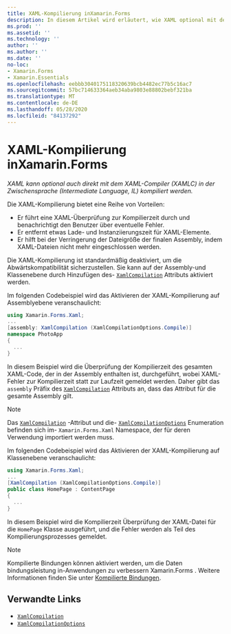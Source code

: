 ```yaml
---
title: XAML-Kompilierung inXamarin.Forms
description: In diesem Artikel wird erläutert, wie XAML optional mit dem Xamarin.Forms XAML-Compiler (xamlc) direkt in Intermediate Language (IL) kompiliert werden kann.
ms.prod: ''
ms.assetid: ''
ms.technology: ''
author: ''
ms.author: ''
ms.date: ''
no-loc:
- Xamarin.Forms
- Xamarin.Essentials
ms.openlocfilehash: eebbb3040175118320639bcb4482ec77b5c16ac7
ms.sourcegitcommit: 57bc714633364aeb34aba9803e88802bebf321ba
ms.translationtype: MT
ms.contentlocale: de-DE
ms.lasthandoff: 05/28/2020
ms.locfileid: "84137292"
---
```

# <a name="xaml-compilation-in-xamarinforms"></a>XAML-Kompilierung inXamarin.Forms

_XAML kann optional auch direkt mit dem XAML-Compiler (XAMLC) in der Zwischensprache (Intermediate Language, IL) kompiliert werden._

Die XAML-Kompilierung bietet eine Reihe von Vorteilen:

- Er führt eine XAML-Überprüfung zur Kompilierzeit durch und benachrichtigt den Benutzer über eventuelle Fehler.
- Er entfernt etwas Lade- und Instanziierungszeit für XAML-Elemente.
- Er hilft bei der Verringerung der Dateigröße der finalen Assembly, indem XAML-Dateien nicht mehr eingeschlossen werden.

Die XAML-Kompilierung ist standardmäßig deaktiviert, um die Abwärtskompatibilität sicherzustellen. Sie kann auf der Assembly-und Klassenebene durch Hinzufügen des- [`XamlCompilation`](xref:Xamarin.Forms.Xaml.XamlCompilationAttribute) Attributs aktiviert werden.

Im folgenden Codebeispiel wird das Aktivieren der XAML-Kompilierung auf Assemblyebene veranschaulicht:

```csharp
using Xamarin.Forms.Xaml;
...
[assembly: XamlCompilation (XamlCompilationOptions.Compile)]
namespace PhotoApp
{
  ...
}
```

In diesem Beispiel wird die Überprüfung der Kompilierzeit des gesamten XAML-Code, der in der Assembly enthalten ist, durchgeführt, wobei XAML-Fehler zur Kompilierzeit statt zur Laufzeit gemeldet werden. Daher gibt das `assembly` Präfix des [`XamlCompilation`](xref:Xamarin.Forms.Xaml.XamlCompilationAttribute) Attributs an, dass das Attribut für die gesamte Assembly gilt.

> [!NOTE]
> Das [`XamlCompilation`](xref:Xamarin.Forms.Xaml.XamlCompilationAttribute) -Attribut und die- [`XamlCompilationOptions`](xref:Xamarin.Forms.Xaml.XamlCompilationOptions) Enumeration befinden sich im- `Xamarin.Forms.Xaml` Namespace, der für deren Verwendung importiert werden muss.

Im folgenden Codebeispiel wird das Aktivieren der XAML-Kompilierung auf Klassenebene veranschaulicht:

```csharp
using Xamarin.Forms.Xaml;
...
[XamlCompilation (XamlCompilationOptions.Compile)]
public class HomePage : ContentPage
{
  ...
}
```

In diesem Beispiel wird die Kompilierzeit Überprüfung der XAML-Datei für die `HomePage` Klasse ausgeführt, und die Fehler werden als Teil des Kompilierungsprozesses gemeldet.

> [!NOTE]
> Kompilierte Bindungen können aktiviert werden, um die Daten bindungsleistung in-Anwendungen zu verbessern Xamarin.Forms . Weitere Informationen finden Sie unter [Kompilierte Bindungen](~/xamarin-forms/app-fundamentals/data-binding/compiled-bindings.md).

## <a name="related-links"></a>Verwandte Links

- [`XamlCompilation`](xref:Xamarin.Forms.Xaml.XamlCompilationAttribute)
- [`XamlCompilationOptions`](xref:Xamarin.Forms.Xaml.XamlCompilationOptions)
